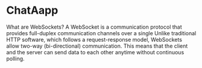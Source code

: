 # ChatAapp
What are WebSockets? 
A WebSocket is a communication protocol that provides full-duplex communication channels over a single
Unlike traditional HTTP software, which follows a request-response model, WebSockets allow two-way (bi-directional) communication. This means that the client and the server can send data to each other anytime without continuous polling.
